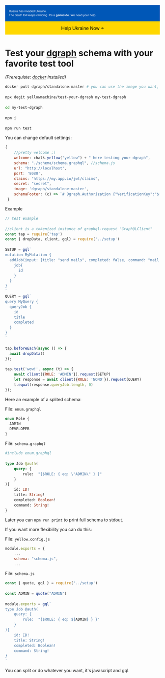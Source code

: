 <a href="https://vshymanskyy.github.io/StandWithUkraine">
		<img src="https://raw.githubusercontent.com/vshymanskyy/StandWithUkraine/main/banner2-direct.svg">
</a>

# Test your [dgraph](https://dgraph.io/) schema with your favorite test tool

*(Prerequiste: [docker](https://www.docker.com/) installed)*

```bash
docker pull dgraph/standalone:master # you can use the image you want, see config below. But you must pull the image

npx degit yellowmachine/test-your-dgraph my-test-dgraph

cd my-test-dgraph

npm i

npm run test
```

You can change default settings:

```js
{
    //pretty welcome ;)
    welcome: chalk.yellow("yellow") + " here testing your dgraph",
    schema: "./schema/schema.graphql", //schema.js
    url: "http://localhost",
    port: '8080',
    claims: "https://my.app.io/jwt/claims",
    secret: "secret",
    image: 'dgraph/standalone:master',
    schemaFooter: (c) => `# Dgraph.Authorization {"VerificationKey":"${c.secret}","Header":"Authorization","Namespace":"${c.claims}","Algo":"HS256","Audience":["aud1","aud5"]}`,
 }   
```

Example

```js
// test example

//client is a tokenized instance of graphql-request "GraphQLClient"
const tap = require('tap')
const { dropData, client, gql} = require('../setup')

SETUP = gql`
mutation MyMutation {
  addJob(input: {title: "send mails", completed: false, command: "mail ..."}){
    job{
      id
    }
  }
}
`
QUERY = gql`
query MyQuery {
  queryJob {
    id
    title
    completed
  }
}
`

tap.beforeEach(async () => {
  await dropData()
});

tap.test('wow!', async (t) => {
    await client({ROLE: 'ADMIN'}).request(SETUP)
    let response = await client({ROLE: 'NONO'}).request(QUERY)
    t.equal(response.queryJob.length, 0)
});
```

Here an example of a splited schema:

File: ```enum.graphql```
```graphql
enum Role {
  ADMIN
  DEVELOPER
}
```

File: ```schema.graphql```
```graphql
#include enum.graphql

type Job @auth(
    query: {
        rule:  "{$ROLE: { eq: \"ADMIN\" } }" 
    }
){
    id: ID!
    title: String!
    completed: Boolean!
    command: String!
}
```

Later you can ```npm run print``` to print full schema to stdout.

If you want more flexibility you can do this:

File: ```yellow.config.js```
```js
module.exports = {
    ...
    schema: "schema.js",
    ...
```

File: ```schema.js```

```js
const { quote, gql } = require('../setup')

const ADMIN = quote("ADMIN")

module.exports = gql`
type Job @auth(
    query: {
        rule:  "{$ROLE: { eq: ${ADMIN} } }" 
    }
){
    id: ID!
    title: String!
    completed: Boolean!
    command: String!
}
`
```

You can split or do whatever you want, it's javascript and gql.